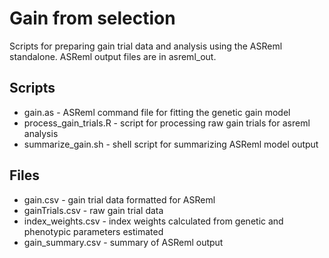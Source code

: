 # Gain from selection
Scripts for preparing gain trial data and analysis using the ASReml standalone. ASReml output files are in asreml_out.

## Scripts
* gain.as - ASReml command file for fitting the genetic gain model
* process_gain_trials.R - script for processing raw gain trials for asreml analysis
* summarize_gain.sh - shell script for summarizing ASReml model output

## Files
* gain.csv - gain trial data formatted for ASReml
* gainTrials.csv - raw gain trial data
* index_weights.csv - index weights calculated from genetic and phenotypic parameters estimated
* gain_summary.csv - summary of  ASReml output
